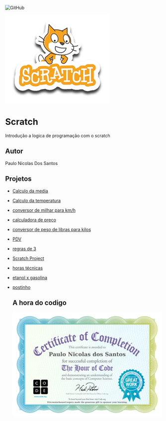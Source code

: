 ![GitHub](https://img.shields.io/github/license/paulonicolas5569/scratch?style=flat-square)

![Scratch](https://github.com/paulonicolas5569/Scratch/blob/main/assets/icons/scratch.png)

# Scratch
Introdução a logica de programação com o scratch 
## Autor 
Paulo Nicolas Dos Santos 

## Projetos 
- [ Calculo da media ](https://scratch.mit.edu/projects/881965871)
- [ Calculo da temperatura ](https://scratch.mit.edu/projects/882919042)
- [conversor de milhar para km/h](https://scratch.mit.edu/projects/884617810)
- [calculadora de preço](https://scratch.mit.edu/projects/884630436)
- [conversor de peso de libras para kilos](https://scratch.mit.edu/projects/884624777)
- [PDV](https://scratch.mit.edu/projects/883244150)
- [regras de 3](https://scratch.mit.edu/projects/882607831)
- [Scratch Project](https://scratch.mit.edu/projects/881964713)
- [horas técnicas](https://scratch.mit.edu/projects/884965295)
- [etanol x gasolina](https://scratch.mit.edu/projects/887262879)
- [postinho](https://scratch.mit.edu/projects/887248400)

  ## A hora do codigo
  ![certificado](https://github.com/paulonicolas5569/Scratch/blob/main/assets/icons/eyJuYW1lIjoiUGF1bG8gTmljb2xhcyBkb3MgU2FudG9zIiwiY291cnNlIjoiaG91cm9mY29kZSIsImRvbm9yIjoiUHJpY2V3YXRlcmhvdXNlQ29vcGVycyJ9%20(1).jpg)
